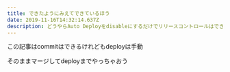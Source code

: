 ```yaml
---
title: できたようにみえてできているほう
date: 2019-11-16T14:32:14.637Z
description: どうやらAuto Deployをdisableにするだけでリリースコントロールはできそう
---
```

この記事はcommitはできるけれどもdeployは手動

そのままマージしてdeployまでやっちゃおう
